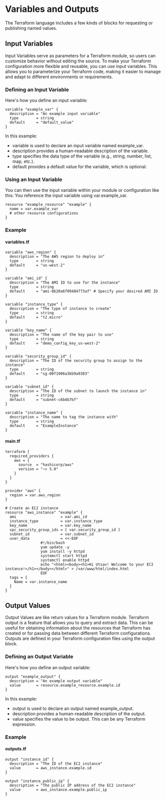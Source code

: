 # Variables and Outputs

The Terraform language includes a few kinds of blocks for requesting or publishing named values.

## Input Variables

Input Variables serve as parameters for a Terraform module, so users can customize behavior without editing the source. To make your Terraform configuration more flexible and reusable, you can use input variables. This allows you to parameterize your Terraform code, making it easier to manage and adapt to different environments or requirements.

### Defining an Input Variable

Here's how you define an input variable:

```hcl
variable "example_var" {
  description = "An example input variable"
  type        = string
  default     = "default_value"
}
```
In this example:

- variable is used to declare an input variable named example_var.
- description provides a human-readable description of the variable.
- type specifies the data type of the variable (e.g., string, number, list, map, etc.).
- default provides a default value for the variable, which is optional.


### Using an Input Variable
You can then use the input variable within your module or configuration like this:
You reference the input variable using var.example_var.

```hcl
resource "example_resource" "example" {
  name = var.example_var
  # other resource configurations
}
```

### Example
#### variables.tf
```hcl
variable "aws_region" {
  description = "The AWS region to deploy in"
  type        = string
  default     = "us-west-2"
}

variable "ami_id" {
  description = "The AMI ID to use for the instance"
  type        = string
  default     = "ami-0b20a6f09484773af" # Specify your desired AMI ID
}

variable "instance_type" {
  description = "The type of instance to create"
  type        = string
  default     = "t2.micro"
}

variable "key_name" {
  description = "The name of the key pair to use"
  type        = string
  default     = "demo_config_key_us-west-2"
}

variable "security_group_id" {
  description = "The ID of the security group to assign to the instance"
  type        = string
  default     = "sg-00f1906a3bb9a9383"
}

variable "subnet_id" {
  description = "The ID of the subnet to launch the instance in"
  type        = string
  default     = "subnet-c6b4b7bf"
}

variable "instance_name" {
  description = "The name to tag the instance with"
  type        = string
  default     = "ExampleInstance"
}

```

#### main.tf
```hcl
terraform {
  required_providers {
    aws = {
      source  = "hashicorp/aws"
      version = "~> 5.0"
    }
  }
}

provider "aws" {
  region = var.aws_region
}

# Create an EC2 instance
resource "aws_instance" "example" {
  ami                    = var.ami_id
  instance_type          = var.instance_type
  key_name               = var.key_name
  vpc_security_group_ids = [ var.security_group_id ]
  subnet_id              = var.subnet_id
  user_data              = <<-EOF
                #!/bin/bash
                yum update -y
                yum install -y httpd
                systemctl start httpd
                systemctl enable httpd
                echo "<html><body><h1>Hi Utsav! Welcome to your EC2 instance!</h1></body></html>" > /var/www/html/index.html
                EOF
  tags = {
    Name = var.instance_name
  }
}

```



## Output Values

Output Values are like return values for a Terraform module. Terraform output is a feature that allows you to query and extract data. This can be useful for obtaining information about the resources that Terraform has created or for passing data between different Terraform configurations. Outputs are defined in your Terraform configuration files using the output block.

### Defining an Output Variable
Here's how you define an output variable:

```hcl
output "example_output" {
  description = "An example output variable"
  value       = resource.example_resource.example.id
}
```

In this example:
- output is used to declare an output named example_output.
- description provides a human-readable description of the output.
- value specifies the value to be output. This can be any Terraform expression.

### Example
#### outputs.tf
```hcl
output "instance_id" {
  description = "The ID of the EC2 instance"
  value       = aws_instance.example.id
}

output "instance_public_ip" {
  description = "The public IP address of the EC2 instance"
  value       = aws_instance.example.public_ip
}
```